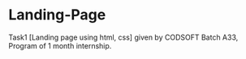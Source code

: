 # Landing-Page
Task1 [Landing page using html, css] given by CODSOFT Batch A33, Program of 1 month internship.
